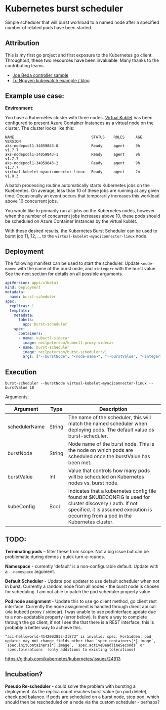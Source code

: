 # Kubernetes burst scheduler

Simple scheduler that will burst workload to a named node after a specified number of related pods have been started.

## Attribution

This is my first go project and first exposure to the Kubernetes go client. Throughout, these two resources have been invaluable. Many thanks to the contributing teams.

- [Joe Beda controller sample](https://github.com/jbeda/tgik-controller)
- [Tu Nguyen kubewatch example / blog](https://engineering.bitnami.com/articles/kubewatch-an-example-of-kubernetes-custom-controller.html)

## Example use case:

**Environment:**

You have a Kubernetes cluster with three nodes. [Virtual Kublet](https://github.com/virtual-kubelet/virtual-kubelet) has been configured to present Azure Container Instances as a virtual node on the cluster. The cluster looks like this:

```
NAME                                   STATUS    ROLES     AGE       VERSION
aks-nodepool1-34059843-0               Ready     agent     9h        v1.7.7
aks-nodepool1-34059843-1               Ready     agent     9h        v1.7.7
aks-nodepool1-34059843-2               Ready     agent     9h        v1.7.7
virtual-kubelet-myaciconnector-linux   Ready     agent     2m        v1.8.3
```

A batch processing routine automatically starts Kubernetes jobs on the Kuebrentes. On average, less than 10 of these jobs are running at any given time. Occasionally an event occurs that temporarily increases this workload above 10 concurrent jobs. 

You would like to primarily run all jobs on the Kubernetes nodes, however when the number of concurrent jobs increases above 10, these pods should be scheduled on Azure Container Instances by the virtual kublet.

With these desired results, the Kubernetes Burst Scheduler can be used to burst job 11, 12, ... to the `virtual-kubelet-myaciconnector-linux` node.

## Deployment

The following manifest can be used to start the scheduler. Update `<node-name>` with the name of the burst node, and `<integer>` with the burst value. See the next section for details on all possible arguments.

```yaml
apiVersion: apps/v1beta1
kind: Deployment
metadata:
  name: burst-scheduler
spec:
  replicas: 1
  template:
    metadata:
      labels:
        app: burst-scheduler
    spec:
      containers:
      - name: kubectl-sidecar
        image: neilpeterson/kubectl-proxy-sidecar
      - name: burst-scheduler
        image: neilpeterson/burst-scheduler:v1
        args: ["--burstNode", "<node-name>", "--burstValue", "<integer>"]
```

## Execution

```
burst-scheduler --burstNode virtual-kubelet-myaciconnector-linux --burstValue 10
```

Arguments:

| Argument | Type | Description |
|---|---|---|
| schedulerName | String | The name of the scheduler, this will match the named scheduler when deploying pods. The default value os burst-scheduler. |
| burstNode | String | Node name of the burst node. This is the node on which pods are scheduled once the burstValue has been met. |
| burstValue | Int | Value that controls how many pods will be scheduled on Kubernetes nodes vs. burst node. |
| kubeConfig | Bool | Indicates that a kubernetes config file found at $KUBECONFIG is used for cluster discovery / auth. If not specified, it is assumed execution is occurring from a pod in the Kubernetes cluster. |

## TODO:

**Terminating pods** – filter these from scope. Not a big issue but can be problematic during demos / quick turn-a-rounds.

**Namespace** - currently 'default' is a non-configurable default. Update with a `--namespace` argument.

**Default Scheduler** - Update pod updater to use default scheduler when not in burst. Currently a random node from all nodes - the burst node is chosen for scheduling. I am not able to patch the pod scheduler property value.

**Pod node assignment** - Update this to use go client method, go client rest interface. Currently the node assignment is handled through direct api call (via kubectl proxy / sidecar). I was unable to use podInterface.update due to a non-updatable property (error below). Is there a way to complete through the go client, if not I see the that there is a REST interface, this is probably a better way to achieve this.

```
"aci-helloworld-4142002832-3l873" is invalid: spec: Forbidden: pod updates may not change fields other than `spec.containers[*].image`, `spec.initContainers[*].image`, `spec.activeDeadlineSeconds` or `spec.tolerations` (only additions to existing tolerations)
```

https://github.com/kubernetes/kubernetes/issues/24913

## Incubation?

**Pseudo Re-scheduler** - could solve the problem with bursting a deployment. As the replica count reaches burst value (on pod delete), check pod balance. if pods are scheduled on a burst node, stop pod, which should then be rescheduled on a node via the custom scheduler - perhaps?